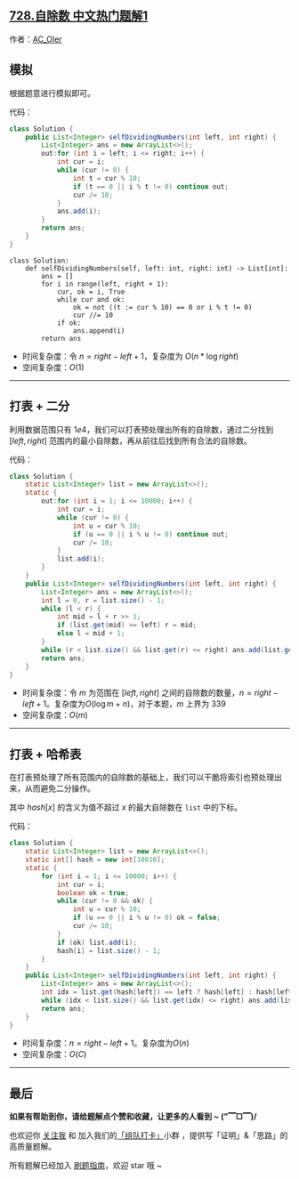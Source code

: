 ## [728.自除数 中文热门题解1](https://leetcode.cn/problems/self-dividing-numbers/solutions/100000/by-ac_oier-pvb1)

作者：[AC_OIer](https://leetcode.cn/u/AC_OIer)

## 模拟

根据题意进行模拟即可。

代码：
```Java []
class Solution {
    public List<Integer> selfDividingNumbers(int left, int right) {
        List<Integer> ans = new ArrayList<>();
        out:for (int i = left; i <= right; i++) {
            int cur = i;
            while (cur != 0) {
                int t = cur % 10;
                if (t == 0 || i % t != 0) continue out;
                cur /= 10;
            }
            ans.add(i);
        }
        return ans;
    }
}
```
```Python3 []
class Solution:
    def selfDividingNumbers(self, left: int, right: int) -> List[int]:
        ans = []
        for i in range(left, right + 1):
            cur, ok = i, True
            while cur and ok:
                ok = not ((t := cur % 10) == 0 or i % t != 0)
                cur //= 10
            if ok:
                ans.append(i)
        return ans
```
* 时间复杂度：令 $n = right - left + 1$，复杂度为 $O(n * \log{right})$
* 空间复杂度：$O(1)$

---

## 打表 + 二分

利用数据范围只有 $1e4$，我们可以打表预处理出所有的自除数，通过二分找到 $[left, right]$ 范围内的最小自除数，再从前往后找到所有合法的自除数。

代码：
```Java []
class Solution {
    static List<Integer> list = new ArrayList<>();
    static {
        out:for (int i = 1; i <= 10000; i++) {
            int cur = i;
            while (cur != 0) {
                int u = cur % 10;
                if (u == 0 || i % u != 0) continue out;
                cur /= 10;
            }
            list.add(i);
        }
    }
    public List<Integer> selfDividingNumbers(int left, int right) {
        List<Integer> ans = new ArrayList<>();
        int l = 0, r = list.size() - 1;
        while (l < r) {
            int mid = l + r >> 1;
            if (list.get(mid) >= left) r = mid;
            else l = mid + 1;
        }
        while (r < list.size() && list.get(r) <= right) ans.add(list.get(r++));
        return ans;
    }
}
```
* 时间复杂度：令 $m$ 为范围在 $[left, right]$ 之间的自除数的数量，$n = right - left + 1$。复杂度为$O(\log{m} + n)$，对于本题，$m$ 上界为 $339$
* 空间复杂度：$O(m)$

---

## 打表 + 哈希表 

在打表预处理了所有范围内的自除数的基础上，我们可以干脆将索引也预处理出来，从而避免二分操作。

其中 $hash[x]$ 的含义为值不超过 $x$ 的最大自除数在 `list` 中的下标。

代码：
```Java []
class Solution {
    static List<Integer> list = new ArrayList<>();
    static int[] hash = new int[10010];
    static {
        for (int i = 1; i <= 10000; i++) {
            int cur = i;
            boolean ok = true;
            while (cur != 0 && ok) {
                int u = cur % 10;
                if (u == 0 || i % u != 0) ok = false;
                cur /= 10;
            }
            if (ok) list.add(i);
            hash[i] = list.size() - 1;
        }
    }
    public List<Integer> selfDividingNumbers(int left, int right) {
        List<Integer> ans = new ArrayList<>();
        int idx = list.get(hash[left]) == left ? hash[left] : hash[left] + 1;
        while (idx < list.size() && list.get(idx) <= right) ans.add(list.get(idx++));
        return ans;
    }
}
```
* 时间复杂度：$n = right - left + 1$。复杂度为$O(n)$
* 空间复杂度：$O(C)$

---

## 最后

**如果有帮助到你，请给题解点个赞和收藏，让更多的人看到 ~ ("▔□▔)/**

也欢迎你 [关注我](https://oscimg.oschina.net/oscnet/up-19688dc1af05cf8bdea43b2a863038ab9e5.png) 和 加入我们的[「组队打卡」](https://leetcode-cn.com/u/ac_oier/)小群 ，提供写「证明」&「思路」的高质量题解。

所有题解已经加入 [刷题指南](https://github.com/SharingSource/LogicStack-LeetCode/wiki)，欢迎 star 哦 ~